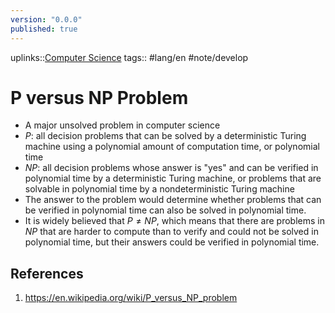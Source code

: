 ```yaml
---
version: "0.0.0"
published: true
---
```

uplinks::[Computer Science](./Computer%20Science.md)
tags:: #lang/en #note/develop 
# P versus NP Problem
- A major unsolved problem in computer science
- $P$: all decision problems that can be solved by a deterministic Turing machine using a polynomial amount of computation time, or polynomial time
- $NP$: all decision problems whose answer is "yes" and can be verified in polynomial time by a deterministic Turing machine, or problems that are solvable in polynomial time by a nondeterministic Turing machine
- The answer to the problem would determine whether problems that can be verified in polynomial time can also be solved in polynomial time. 
- It is widely believed that $P \neq NP$, which means that there are problems in $NP$ that are harder to compute than to verify and could not be solved in polynomial time, but their answers could be verified in polynomial time.

## References
1. https://en.wikipedia.org/wiki/P_versus_NP_problem
